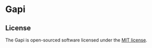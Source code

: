 # Gapi

## License

The Gapi is open-sourced software licensed under the [MIT license](http://opensource.org/licenses/MIT).

